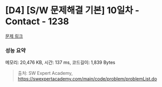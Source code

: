 # [D4] [S/W 문제해결 기본] 10일차 - Contact - 1238 

[문제 링크](https://swexpertacademy.com/main/code/problem/problemDetail.do?contestProbId=AV15B1cKAKwCFAYD) 

### 성능 요약

메모리: 20,476 KB, 시간: 137 ms, 코드길이: 1,839 Bytes



> 출처: SW Expert Academy, https://swexpertacademy.com/main/code/problem/problemList.do